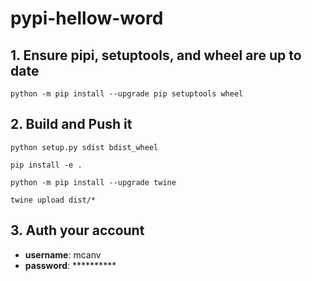 # pypi-hellow-word

## 1. Ensure pipi, setuptools, and wheel are up to date
```
python -m pip install --upgrade pip setuptools wheel
```
## 2. Build and Push it
```
python setup.py sdist bdist_wheel
```
```
pip install -e .
```
```
python -m pip install --upgrade twine
```

```
twine upload dist/*
```
## 3. Auth your account
- **username**: mcanv
- **password**: **********